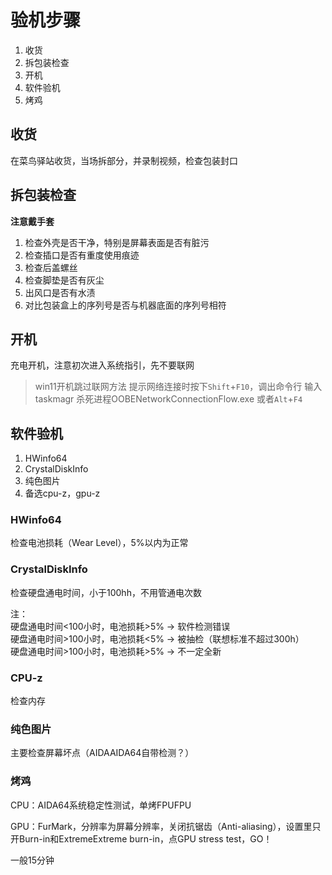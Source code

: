 # 验机步骤

1. 收货
2. 拆包装检查
3. 开机
4. 软件验机
5. 烤鸡

## 收货

在菜鸟驿站收货，当场拆部分，并录制视频，检查包装封口

## 拆包装检查

**注意戴手套**

1. 检查外壳是否干净，特别是屏幕表面是否有脏污
2. 检查插口是否有重度使用痕迹
3. 检查后盖螺丝
4. 检查脚垫是否有灰尘
5. 出风口是否有水渍
6. 对比包装盒上的序列号是否与机器底面的序列号相符

## 开机

充电开机，注意初次进入系统指引，先不要联网

>win11开机跳过联网方法
>提示网络连接时按下`Shift`+`F10`，调出命令行
>输入taskmagr
>杀死进程OOBENetworkConnectionFlow.exe
>或者`Alt`+`F4`

## 软件验机

1. HWinfo64
2. CrystalDiskInfo
3. 纯色图片
4. 备选cpu-z，gpu-z

### HWinfo64

检查电池损耗（Wear Level），5%以内为正常

### CrystalDiskInfo

检查硬盘通电时间，小于100hh，不用管通电次数

注：  
硬盘通电时间<100小时，电池损耗>5% -> 软件检测错误  
硬盘通电时间>100小时，电池损耗<5% -> 被抽检（联想标准不超过300h）  
硬盘通电时间>100小时，电池损耗>5% -> 不一定全新

### CPU-z

检查内存

### 纯色图片

主要检查屏幕坏点（AIDAAIDA64自带检测？）

### 烤鸡

CPU：AIDA64系统稳定性测试，单烤FPUFPU

GPU：FurMark，分辨率为屏幕分辨率，关闭抗锯齿（Anti-aliasing），设置里只开Burn-in和ExtremeExtreme burn-in，点GPU stress test，GO！

一般15分钟